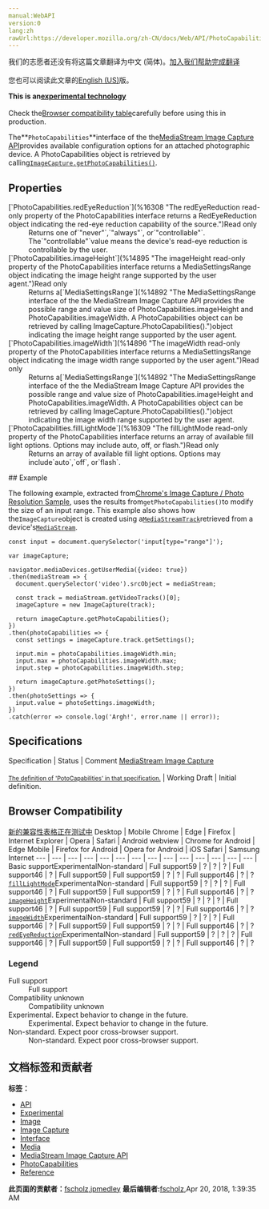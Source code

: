```yaml
---
manual:WebAPI
version:0
lang:zh
rawUrl:https://developer.mozilla.org/zh-CN/docs/Web/API/PhotoCapabilities
---
```




<bdi>我们的志愿者还没有将这篇文章翻译为<bdi>中文 (简体)</bdi>。[加入我们帮助完成翻译](%16306 "")<br></br>您也可以阅读此文章的[English (US)](%14027 "")版。</bdi>






**This is an[experimental technology](%3404 "")**<br></br>Check the[Browser compatibility table](%16307 "")carefully before using this in production.




The**`PhotoCapabilities`**interface of the the[MediaStream Image Capture API](%14021 "")provides available configuration options for an attached photographic device. A PhotoCapabilities object is retrieved by calling[`ImageCapture.getPhotoCapabilities()`](%14026 "The getPhotoCapabilities() method of the ImageCapture interface returns a Promise that resolves with a PhotoCapabilities object containing the ranges of available configuration options.").


## Properties<a name="Properties"></a>
<dl><dt>[`PhotoCapabilities.redEyeReduction`](%16308 "The redEyeReduction read-only property of the PhotoCapabilities interface returns a RedEyeReduction object indicating the red-eye reduction capability of the source.")Read only</dt><dd>Returns one of`"never"`,`"always"`, or`"controllable"`. The`"controllable"`value means the device&#39;s read-eye reduction is controllable by the user.</dd><dt>[`PhotoCapabilities.imageHeight`](%14895 "The imageHeight read-only property of the PhotoCapabilities interface returns a MediaSettingsRange object indicating the image height range supported by the user agent.")Read only</dt><dd>Returns a[`MediaSettingsRange`](%14892 "The MediaSettingsRange interface of the the MediaStream Image Capture API provides the possible range and value size of PhotoCapabilities.imageHeight and PhotoCapabilities.imageWidth. A PhotoCapabilities object can be retrieved by calling ImageCapture.PhotoCapabilities().")object indicating the image height range supported by the user agent.</dd><dt>[`PhotoCapabilities.imageWidth`](%14896 "The imageWidth read-only property of the PhotoCapabilities interface returns a MediaSettingsRange object indicating the image width range supported by the user agent.")Read only</dt><dd>Returns a[`MediaSettingsRange`](%14892 "The MediaSettingsRange interface of the the MediaStream Image Capture API provides the possible range and value size of PhotoCapabilities.imageHeight and PhotoCapabilities.imageWidth. A PhotoCapabilities object can be retrieved by calling ImageCapture.PhotoCapabilities().")object indicating the image width range supported by the user agent.</dd><dt>[`PhotoCapabilities.fillLightMode`](%16309 "The fillLightMode read-only property of the PhotoCapabilities interface returns an array of available fill light options. Options may include auto, off, or flash.")Read only</dt><dd>Returns an array of available fill light options. Options may include`auto`,`off`, or`flash`.</dd></dl>
## Example<a name="Example"></a>


The following example, extracted from[Chrome&#39;s Image Capture / Photo Resolution Sample](%14901 ""), uses the results from`getPhotoCapabilities()`to modify the size of an input range. This example also shows how the`ImageCapture`object is created using a[`MediaStreamTrack`](%14022 "The MediaStreamTrack interface represents a single media track within a stream; typically, these are audio or video tracks, but other track types may exist as well.")retrieved from a device&#39;s[`MediaStream`](%14032 "The MediaStream interface represents a stream of media content. A stream consists of several tracks such as video or audio tracks. Each track is specified as an instance of MediaStreamTrack.").


```
const input = document.querySelector('input[type="range"]');

var imageCapture;

navigator.mediaDevices.getUserMedia({video: true})
.then(mediaStream => {
  document.querySelector('video').srcObject = mediaStream;

  const track = mediaStream.getVideoTracks()[0];
  imageCapture = new ImageCapture(track);

  return imageCapture.getPhotoCapabilities();
})
.then(photoCapabilities => {
  const settings = imageCapture.track.getSettings();

  input.min = photoCapabilities.imageWidth.min;
  input.max = photoCapabilities.imageWidth.max;
  input.step = photoCapabilities.imageWidth.step;

  return imageCapture.getPhotoSettings();
})
.then(photoSettings => {
  input.value = photoSettings.imageWidth;
})
.catch(error => console.log('Argh!', error.name || error));
```

## Specifications<a name="Specifications"></a>
Specification | Status | Comment 
[MediaStream Image Capture<br></br><small>The definition of &#39;PotoCapabilities&#39; in that specification.</small>](%16310 "") | Working Draft | Initial definition. 


## Browser Compatibility<a name="Browser_Compatibility"></a>
[新的兼容性表格正在测试中<i></i>](%3360 "")
<abbr>Desktop<i></i></abbr> | <abbr>Mobile<i></i></abbr> 
<abbr>Chrome<i></i></abbr> | <abbr>Edge<i></i></abbr> | <abbr>Firefox<i></i></abbr> | <abbr>Internet Explorer<i></i></abbr> | <abbr>Opera<i></i></abbr> | <abbr>Safari<i></i></abbr> | <abbr>Android webview<i></i></abbr> | <abbr>Chrome for Android<i></i></abbr> | <abbr>Edge Mobile<i></i></abbr> | <abbr>Firefox for Android<i></i></abbr> | <abbr>Opera for Android<i></i></abbr> | <abbr>iOS Safari<i></i></abbr> | <abbr>Samsung Internet<i></i></abbr> 
 ---  |  ---  |  ---  |  ---  |  ---  |  ---  |  ---  |  ---  |  ---  |  ---  |  ---  |  ---  |  ---  |  ---  | 
Basic support<abbr>Experimental<i></i></abbr><abbr>Non-standard<i></i></abbr> | <abbr>Full support</abbr>59 | <abbr>?</abbr> | <abbr>?</abbr> | <abbr>?</abbr> | <abbr>Full support</abbr>46 | <abbr>?</abbr> | <abbr>Full support</abbr>59 | <abbr>Full support</abbr>59 | <abbr>?</abbr> | <abbr>?</abbr> | <abbr>Full support</abbr>46 | <abbr>?</abbr> | <abbr>?</abbr> 
[`fillLightMode`](%16311 "")<abbr>Experimental<i></i></abbr><abbr>Non-standard<i></i></abbr> | <abbr>Full support</abbr>59 | <abbr>?</abbr> | <abbr>?</abbr> | <abbr>?</abbr> | <abbr>Full support</abbr>46 | <abbr>?</abbr> | <abbr>Full support</abbr>59 | <abbr>Full support</abbr>59 | <abbr>?</abbr> | <abbr>?</abbr> | <abbr>Full support</abbr>46 | <abbr>?</abbr> | <abbr>?</abbr> 
[`imageHeight`](%16312 "")<abbr>Experimental<i></i></abbr><abbr>Non-standard<i></i></abbr> | <abbr>Full support</abbr>59 | <abbr>?</abbr> | <abbr>?</abbr> | <abbr>?</abbr> | <abbr>Full support</abbr>46 | <abbr>?</abbr> | <abbr>Full support</abbr>59 | <abbr>Full support</abbr>59 | <abbr>?</abbr> | <abbr>?</abbr> | <abbr>Full support</abbr>46 | <abbr>?</abbr> | <abbr>?</abbr> 
[`imageWidth`](%16313 "")<abbr>Experimental<i></i></abbr><abbr>Non-standard<i></i></abbr> | <abbr>Full support</abbr>59 | <abbr>?</abbr> | <abbr>?</abbr> | <abbr>?</abbr> | <abbr>Full support</abbr>46 | <abbr>?</abbr> | <abbr>Full support</abbr>59 | <abbr>Full support</abbr>59 | <abbr>?</abbr> | <abbr>?</abbr> | <abbr>Full support</abbr>46 | <abbr>?</abbr> | <abbr>?</abbr> 
[`redEyeReduction`](%16314 "")<abbr>Experimental<i></i></abbr><abbr>Non-standard<i></i></abbr> | <abbr>Full support</abbr>59 | <abbr>?</abbr> | <abbr>?</abbr> | <abbr>?</abbr> | <abbr>Full support</abbr>46 | <abbr>?</abbr> | <abbr>Full support</abbr>59 | <abbr>Full support</abbr>59 | <abbr>?</abbr> | <abbr>?</abbr> | <abbr>Full support</abbr>46 | <abbr>?</abbr> | <abbr>?</abbr> 


### Legend<a name="Legend"></a>
<dl><dt><abbr>Full support</abbr></dt><dd>Full support</dd><dt><abbr>Compatibility unknown</abbr></dt><dd>Compatibility unknown</dd><dt><abbr>Experimental. Expect behavior to change in the future.<i></i></abbr></dt><dd>Experimental. Expect behavior to change in the future.</dd><dt><abbr>Non-standard. Expect poor cross-browser support.<i></i></abbr></dt><dd>Non-standard. Expect poor cross-browser support.</dd></dl>




## 文档标签和贡献者
**标签：**
* [API](%50 "")
* [Experimental](%3379 "")
* [Image](%14034 "")
* [Image Capture](%14035 "")
* [Interface](%3380 "")
* [Media](%3827 "")
* [MediaStream Image Capture API](%14037 "")
* [PhotoCapabilities](%16315 "")
* [Reference](%3381 "")

**此页面的贡献者：**[fscholz](%60 ""),[jpmedley](%3413 "")
**最后编辑者:**[fscholz](%60 ""),<time>Apr 20, 2018, 1:39:35 AM</time>


